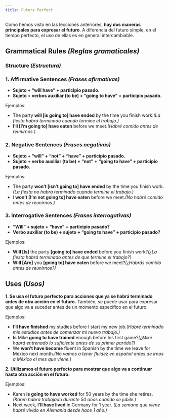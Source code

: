 ```yaml
---
title: Future Perfect
---
```


Como hemos visto en las lecciones anteriores, **hay dos maneras principales para expresar el futuro**. A diferencia del futuro simple, en el tiempo perfecto, el uso de ellas es en general intercambiable.

## **Grammatical Rules *(Reglas gramaticales)***

### **Structure *(Estructura)***

### **1. Affirmative Sentences** *(Frases afirmativas)*

- **Sujeto + “will have” + participio pasado.**
- **Sujeto + verbos auxiliar (to be) + “going to have” + participio pasado.**

Ejemplos:

- The party **will [is going to] have ended** by the time you finish work.*(La fiesta habrá terminado cuando termine el trabajo.)*
- **I’ll [I’m going to] have eaten** before we meet.*(Habré comido antes de reunirnos.)*

### **2. Negative Sentences** *(Frases negativas)*

- **Sujeto + “will” + “not” + “have” + participio pasado.**
- **Sujeto + verbo auxiliar (to be) + “not” + “going to have” + participio pasado.**

Ejemplos:

- The party **won’t [isn’t going to] have ended** by the time you finish work.*(La fiesta no habrá terminado cuando termine el trabajo.)*
- I **won’t [I’m not going to] have eaten** before we meet.*(No habré comido antes de reunirnos.)*

### **3. Interrogative Sentences** *(Frases interrogativas)*

- **“Will” + sujeto + “have” + participio pasado?**
- **Verbo auxiliar (to be) + sujeto + “going to have” + participio pasado?**

Ejemplos:

- **Will [Is]** the party **[going to] have ended** before you finish work?*(¿La fiesta habrá terminado antes de que termine el trabajo?)*
- **Will [Are]** you **[going to] have eaten** before we meet?*(¿Habrás comido antes de reunirnos?)*

## **Uses *(Usos)***

**1. Se usa el futuro perfecto para acciones que ya se habrá terminado antes de otra acción en el futuro.** También, se puede usar para expresar que algo va a suceder antes de un momento específico en el futuro.

Ejemplos:

- **I’ll have finished** my studies before I start my new job.*(Habré terminado mis estudios antes de comenzar mi nuevo trabajo.)*
- **Is** Mike **going to have trained** enough before his first game?*(¿Mike habrá entrenado lo suficiente antes de su primer partido?)*
- We **won’t have become** fluent in Spanish by the time we leave for Mexico next month.*(No vamos a tener fluidez en español antes de irnos a México el mes que viene.)*

**2. Utilizamos el futuro perfecto para mostrar que algo va a continuar hasta otra acción en el futuro.**

Ejemplos:

- Karen **is going to have worked** for 50 years by the time she retires.*(Karen habrá trabajado durante 50 años cuando se jubile.)*
- Next week, **I’ll have lived** in Germany for 1 year. *(La semana que viene habré vivido en Alemania desde hace 1 año.)*